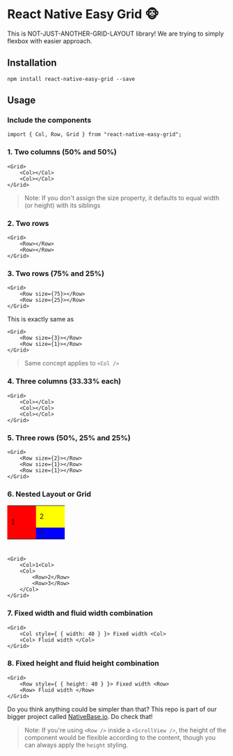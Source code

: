 # React Native Easy Grid 🐵

This is NOT-JUST-ANOTHER-GRID-LAYOUT library! We are trying to simply flexbox with easier approach.

## Installation

```
npm install react-native-easy-grid --save
```

## Usage

### Include the components

```
import { Col, Row, Grid } from "react-native-easy-grid";
```

### 1. Two columns (50% and 50%)

```
<Grid>
    <Col></Col>
    <Col></Col>
</Grid>
```

> Note: If you don't assign the size property, it defaults to equal width (or height) with its siblings

### 2. Two rows

```
<Grid>
    <Row></Row>
    <Row></Row>
</Grid>
```


### 3. Two rows (75% and 25%)

```
<Grid>
    <Row size={75}></Row>
    <Row size={25}></Row>
</Grid>
```

This is exactly same as

```
<Grid>
    <Row size={3}></Row>
    <Row size={1}></Row>
</Grid>
```

> Same concept applies to `<Col />`


### 4. Three columns (33.33% each)

```
<Grid>
    <Col></Col>
    <Col></Col>
    <Col></Col>
</Grid>
```


### 5. Three rows (50%, 25% and 25%)

```
<Grid>
    <Row size={2}></Row>
    <Row size={1}></Row>
    <Row size={1}></Row>
</Grid>
```


### 6. Nested Layout or Grid

<table width="100" height="100">
	<tr>
		<td rowspan="2" bgcolor="red" width="50">1</td>
		<td bgcolor="yellow" width="50" height="50">2</td>
	</tr>
	<tr>
		<td bgcolor="blue">3</td>
	</tr>
</table>

```
<Grid>
	<Col>1<Col>
	<Col>
		<Row>2</Row>
		<Row>3</Row>
	</Col>
</Grid>
```



### 7. Fixed width and fluid width combination

```
<Grid>
	<Col style={ { width: 40 } }> Fixed width <Col>
	<Col> Fluid width </Col>
</Grid>
```


### 8. Fixed height and fluid height combination

```
<Grid>
	<Row style={ { height: 40 } }> Fixed width <Row>
	<Row> Fluid width </Row>
</Grid>
```

Do you think anything could be simpler than that? This repo is part of our bigger project called [NativeBase.io](http://nativebase.io). Do check that!


> Note: If you're using `<Row />` inside a `<ScrollView />`, the height of the <Row /> component would be flexible according to the content, though you can always apply the `height` styling.
